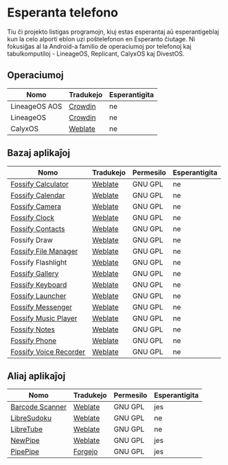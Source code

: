 # Esperanta telefono

Tiu ĉi projekto listigas programojn, kiuj estas esperantaj aŭ esperantigeblaj kun la celo alporti eblon uzi poŝtelefonon en Esperanto ĉiutage. Ni fokusiĝas al la Android-a familio de operaciumoj por telefonoj kaj tabulkomputiloj - LineageOS, Replicant, CalyxOS kaj DivestOS.

## Operaciumoj

| Nomo | Tradukejo | Esperantigita |
| ----------- | ----------- | ----------- |
| LineageOS AOS | [Crowdin](https://crowdin.com/project/lineageos-aosp/eo) | ne |
| LineageOS | [Crowdin](https://crowdin.com/project/lineageos/eo) | ne |
| CalyxOS | [Weblate](https://hosted.weblate.org/projects/calyxos/) | ne |

## Bazaj aplikaĵoj

| Nomo | Tradukejo | Permesilo | Esperantigita |
| ----------- | ----------- | ----------- | ----------- |
| [Fossify Calculator](https://f-droid.org/packages/org.fossify.calculator/) | [Weblate](https://hosted.weblate.org/projects/fossify/) | GNU GPL | ne |
| [Fossify Calendar](https://f-droid.org/packages/org.fossify.calendar/) | [Weblate](https://hosted.weblate.org/projects/fossify/) | GNU GPL | ne |
| [Fossify Camera](https://f-droid.org/packages/org.fossify.camera/)| [Weblate](https://hosted.weblate.org/projects/fossify/) | GNU GPL | ne |
| [Fossify Clock](https://f-droid.org/packages/org.fossify.clock/) | [Weblate](https://hosted.weblate.org/projects/fossify/) | GNU GPL | ne |
| [Fossify Contacts](https://f-droid.org/packages/org.fossify.contacts/) | [Weblate](https://hosted.weblate.org/projects/fossify/) | GNU GPL | ne |
| Fossify Draw | [Weblate](https://hosted.weblate.org/projects/fossify/) | GNU GPL | ne |
| [Fossify File Manager](https://f-droid.org/packages/org.fossify.filemanager/) | [Weblate](https://hosted.weblate.org/projects/fossify/) | GNU GPL | ne |
| Fossify Flashlight | [Weblate](https://hosted.weblate.org/projects/fossify/) | GNU GPL | ne |
| [Fossify Gallery](https://f-droid.org/packages/org.fossify.gallery/) | [Weblate](https://hosted.weblate.org/projects/fossify/) | GNU GPL | ne |
| [Fossify Keyboard](https://f-droid.org/packages/org.fossify.keyboard/) | [Weblate](https://hosted.weblate.org/projects/fossify/) | GNU GPL | ne |
| [Fossify Launcher](https://f-droid.org/packages/org.fossify.home/) | [Weblate](https://hosted.weblate.org/projects/fossify/) | GNU GPL | ne |
| [Fossify Messenger](https://f-droid.org/packages/org.fossify.messages/) | [Weblate](https://hosted.weblate.org/projects/fossify/) | GNU GPL | ne |
| [Fossify Music Player](https://f-droid.org/packages/org.fossify.musicplayer/) | [Weblate](https://hosted.weblate.org/projects/fossify/) | GNU GPL | ne |
| [Fossify Notes](https://f-droid.org/packages/org.fossify.notes/) | [Weblate](https://hosted.weblate.org/projects/fossify/) | GNU GPL | ne |
| [Fossify Phone](https://f-droid.org/packages/org.fossify.phone/) | [Weblate](https://hosted.weblate.org/projects/fossify/) | GNU GPL | ne |
| [Fossify Voice Recorder](https://f-droid.org/packages/org.fossify.voicerecorder/) | [Weblate](https://hosted.weblate.org/projects/fossify/) | GNU GPL | ne |

## Aliaj aplikaĵoj

| Nomo | Tradukejo | Permesilo | Esperantigita |
| ----------- | ----------- | ----------- | ----------- |
| [Barcode Scanner](https://f-droid.org/packages/com.atharok.barcodescanner/) | [Weblate](https://hosted.weblate.org/projects/barcodescanner/) | GNU GPL | jes |
| [LibreSudoku](https://f-droid.org/packages/com.kaajjo.libresudoku/) | [Weblate](https://hosted.weblate.org/projects/libresudoku/) | GNU GPL | ne |
| [LibreTube](https://f-droid.org/packages/com.github.libretube/) | [Weblate](https://hosted.weblate.org/projects/libretube/libretube/) | GNU GPL | ne |
| [NewPipe](https://f-droid.org/packages/org.schabi.newpipe/) | [Weblate](https://hosted.weblate.org/projects/newpipe/) | GNU GPL | jes |
| [PipePipe](https://f-droid.org/packages/InfinityLoop1309.NewPipeEnhanced/) | [Forgejo](https://codeberg.org/NullPointerException/PipePipeClient/src/branch/dev) | GNU GPL | jes |